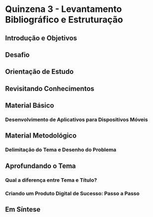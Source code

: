 # Quinzena 3 - Levantamento Bibliográfico e Estruturação

## Introdução e Objetivos

## Desafio

## Orientação de Estudo

## Revisitando Conhecimentos

## Material Básico
### Desenvolvimento de Aplicativos para Dispositivos Móveis

## Material Metodológico
### Delimitação do Tema e Desenho do Problema

## Aprofundando o Tema
### Qual a diferença entre Tema e Título?

### Criando um Produto Digital de Sucesso: Passo a Passo

## Em Síntese